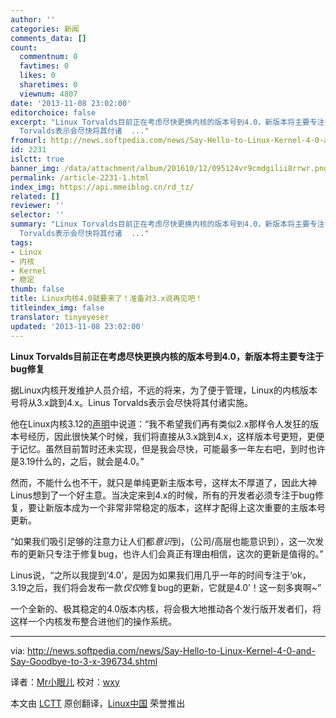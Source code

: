 ```yaml
---
author: ''
categories: 新闻
comments_data: []
count:
  commentnum: 0
  favtimes: 0
  likes: 0
  sharetimes: 0
  viewnum: 4807
date: '2013-11-08 23:02:00'
editorchoice: false
excerpt: "Linux Torvalds目前正在考虑尽快更换内核的版本号到4.0，新版本将主要专注于bug修复\r\n据Linux内核开发维护人员介绍，不远的将来，为了便于管理，Linux的内核版本号将从3.x跳到4.x。Linus
  Torvalds表示会尽快将其付诸  ..."
fromurl: http://news.softpedia.com/news/Say-Hello-to-Linux-Kernel-4-0-and-Say-Goodbye-to-3-x-396734.shtml
id: 2231
islctt: true
banner_img: /data/attachment/album/201610/12/095124vr9cmdgilii8rrwr.png
permalink: /article-2231-1.html
index_img: https://api.mmeiblog.cn/rd_tz/
related: []
reviewer: ''
selector: ''
summary: "Linux Torvalds目前正在考虑尽快更换内核的版本号到4.0，新版本将主要专注于bug修复\r\n据Linux内核开发维护人员介绍，不远的将来，为了便于管理，Linux的内核版本号将从3.x跳到4.x。Linus
  Torvalds表示会尽快将其付诸  ..."
tags:
- Linux
- 内核
- Kernel
- 稳定
thumb: false
title: Linux内核4.0就要来了！准备对3.x说再见吧！
titleindex_img: false
translator: tinyeyeser
updated: '2013-11-08 23:02:00'
---
```


**Linux Torvalds目前正在考虑尽快更换内核的版本号到4.0，新版本将主要专注于bug修复**


据Linux内核开发维护人员介绍，不远的将来，为了便于管理，Linux的内核版本号将从3.x跳到4.x。Linus Torvalds表示会尽快将其付诸实施。


他在Linux内核3.12的[声明](https://lkml.org/lkml/2013/11/3/160)中说道：“我不希望我们再有类似2.x那样令人发狂的版本号经历，因此很快某个时候，我们将直接从3.x跳到4.x，这样版本号更短，更便于记忆。虽然目前暂时还未实现，但是我会尽快，可能最多一年左右吧，到时也许是3.19什么的，之后，就会是4.0。”


然而，不能什么也不干，就只是单纯更新主版本号，这样太不厚道了，因此大神Linus想到了一个好主意。当决定来到4.x的时候，所有的开发者必须专注于bug修复，要让新版本成为一个非常非常稳定的版本，这样才配得上这次重要的主版本号更新。


“如果我们吸引足够的注意力让人们都*意识*到，（公司/高层也能意识到），这一次发布的更新只专注于修复bug，也许人们会真正有理由相信，这次的更新是值得的。”


Linus说，“之所以我提到‘4.0’，是因为如果我们用几乎一年的时间专注于‘ok，3.19之后，我们将会发布一款*仅仅*修复bug的更新，它就是4.0’！这一刻多爽啊~”


一个全新的、极其稳定的4.0版本内核，将会极大地推动各个发行版开发者们，将这样一个内核发布整合进他们的操作系统。




---


via: <http://news.softpedia.com/news/Say-Hello-to-Linux-Kernel-4-0-and-Say-Goodbye-to-3-x-396734.shtml>


译者：[Mr小眼儿](http://blog.csdn.net/tinyeyeser) 校对：[wxy](https://github.com/wxy)


本文由 [LCTT](https://github.com/LCTT/TranslateProject) 原创翻译，[Linux中国](http://linux.cn/) 荣誉推出